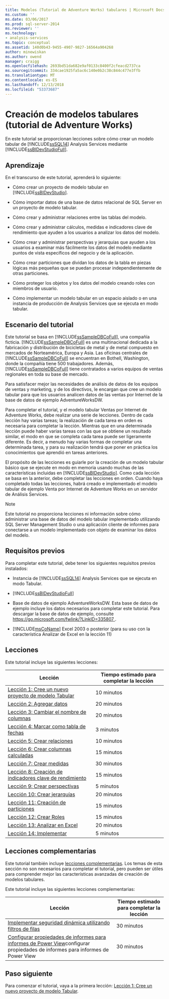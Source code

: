 ```yaml
---
title: Modelos (Tutorial de Adventure Works) tabulares | Microsoft Docs
ms.custom: ''
ms.date: 03/06/2017
ms.prod: sql-server-2014
ms.reviewer: ''
ms.technology:
- analysis-services
ms.topic: conceptual
ms.assetid: 140d0b43-9455-4907-9827-16564a904268
author: minewiskan
ms.author: owend
manager: craigg
ms.openlocfilehash: 2693bd51da682e9af0133c8400f2cfeacd2737ca
ms.sourcegitcommit: 334cae1925fa5ac6c140e0b2c38c844c477e3ffb
ms.translationtype: MT
ms.contentlocale: es-ES
ms.lasthandoff: 12/13/2018
ms.locfileid: "53373687"
---
```

# <a name="tabular-modeling-adventure-works-tutorial"></a>Creación de modelos tabulares (tutorial de Adventure Works)
  En este tutorial se proporcionan lecciones sobre cómo crear un modelo tabular de [!INCLUDE[ssSQL14](../includes/sssql14-md.md)] Analysis Services mediante [!INCLUDE[ssBIDevStudioFull](../includes/ssbidevstudiofull-md.md)].  
  
## <a name="what-you-will-learn"></a>Aprendizaje  
 En el transcurso de este tutorial, aprenderá lo siguiente:  
  
-   Cómo crear un proyecto de modelo tabular en [!INCLUDE[ssBIDevStudio](../includes/ssbidevstudio-md.md)].  
  
-   Cómo importar datos de una base de datos relacional de SQL Server en un proyecto de modelo tabular.  
  
-   Cómo crear y administrar relaciones entre las tablas del modelo.  
  
-   Cómo crear y administrar cálculos, medidas e indicadores clave de rendimiento que ayuden a los usuarios a analizar los datos del modelo.  
  
-   Cómo crear y administrar perspectivas y jerarquías que ayuden a los usuarios a examinar más fácilmente los datos del modelo mediante puntos de vista específicos del negocio y de la aplicación.  
  
-   Cómo crear particiones que dividan los datos de la tabla en piezas lógicas más pequeñas que se puedan procesar independientemente de otras particiones.  
  
-   Cómo proteger los objetos y los datos del modelo creando roles con miembros de usuario.  
  
-   Cómo implementar un modelo tabular en un espacio aislado o en una instancia de producción de Analysis Services que se ejecuta en modo tabular.  
  
## <a name="tutorial-scenario"></a>Escenario del tutorial  
 Este tutorial se basa en [!INCLUDE[ssSampleDBCoFull](../includes/sssampledbcofull-md.md)], una compañía ficticia. [!INCLUDE[ssSampleDBCoFull](../includes/sssampledbcofull-md.md)] es una multinacional dedicada a la fabricación y distribución de bicicletas de metal y de metal compuesto en mercados de Norteamérica, Europa y Asia. Las oficinas centrales de [!INCLUDE[ssSampleDBCoFull](../includes/sssampledbcofull-md.md)] se encuentran en Bothell, Washington, donde la compañía tiene 500 trabajadores. Además, [!INCLUDE[ssSampleDBCoFull](../includes/sssampledbcofull-md.md)] tiene contratados a varios equipos de ventas regionales en toda su base de mercado.  
  
 Para satisfacer mejor las necesidades de análisis de datos de los equipos de ventas y marketing, y de los directivos, le encargan que cree un modelo tabular para que los usuarios analicen datos de las ventas por Internet de la base de datos de ejemplo AdventureWorksDW.  
  
 Para completar el tutorial, y el modelo tabular Ventas por Internet de Adventure Works, debe realizar una serie de lecciones. Dentro de cada lección hay varias tareas; la realización de cada tarea en orden es necesaria para completar la lección. Mientras que en una determinada lección puede haber varias tareas con las que se obtiene un resultado similar, el modo en que se completa cada tarea puede ser ligeramente diferente. Es decir, a menudo hay varias formas de completar una determinada tarea, y para su realización tendrá que poner en práctica los conocimientos que aprendió en tareas anteriores.  
  
 El propósito de las lecciones es guiarle por la creación de un modelo tabular básico que se ejecute en modo en memoria usando muchas de las características incluidas en [!INCLUDE[ssBIDevStudio](../includes/ssbidevstudio-md.md)]. Como cada lección se basa en la anterior, debe completar las lecciones en orden. Cuando haya completado todas las lecciones, habrá creado e implementado el modelo tabular de ejemplo Venta por Internet de Adventure Works en un servidor de Análisis Services.  
  
> [!NOTE]  
>  Este tutorial no proporciona lecciones ni información sobre cómo administrar una base de datos del modelo tabular implementado utilizando SQL Server Management Studio o una aplicación cliente de informes para conectarse a un modelo implementado con objeto de examinar los datos del modelo.  
  
## <a name="prerequisites"></a>Requisitos previos  
 Para completar este tutorial, debe tener los siguientes requisitos previos instalados:  
  
-   Instancia de [!INCLUDE[ssSQL14](../includes/sssql14-md.md)] Analysis Services que se ejecuta en modo Tabular.  
  
-   [!INCLUDE[ssBIDevStudioFull](../includes/ssbidevstudiofull-md.md)]   
  
-   Base de datos de ejemplo AdventureWorksDW. Esta base de datos de ejemplo incluye los datos necesarios para completar este tutorial. Para descargar la base de datos de ejemplo, consulte [ https://go.microsoft.com/fwlink/?LinkID=335807 ](https://go.microsoft.com/fwlink/?LinkID=335807).  
  
-   [!INCLUDE[msCoName](../includes/msconame-md.md)] Excel 2003 o posterior (para su uso con la característica Analizar de Excel en la lección 11)  
  
## <a name="lessons"></a>Lecciones  
 Este tutorial incluye las siguientes lecciones:  
  
|Lección|Tiempo estimado para completar la lección|  
|------------|--------------------------------|  
|[Lección 1: Cree un nuevo proyecto de modelo Tabular](lesson-1-create-a-new-tabular-model-project.md)|10 minutos|  
|[Lección 2: Agregar datos](lesson-2-add-data.md)|20 minutos|  
|[Lección 3: Cambiar el nombre de columnas](rename-columns.md)|20 minutos|  
|[Lección 4: Marcar como tabla de fechas](lesson-3-mark-as-date-table.md)|3 minutos|  
|[Lección 5: Crear relaciones](lesson-4-create-relationships.md)|10 minutos|  
|[Lección 6: Crear columnas calculadas](lesson-5-create-calculated-columns.md)|15 minutos|  
|[Lección 7: Crear medidas](lesson-6-create-measures.md)|30 minutos|  
|[Lección 8: Creación de indicadores clave de rendimiento](lesson-7-create-key-performance-indicators.md)|15 minutos|  
|[Lección 9: Crear perspectivas](lesson-8-create-perspectives.md)|5 minutos|  
|[Lección 10: Crear jerarquías](lesson-9-create-hierarchies.md)|20 minutos|  
|[Lección 11: Creación de particiones](lesson-10-create-partitions.md)|15 minutos|  
|[Lección 12: Crear Roles](lesson-11-create-roles.md)|15 minutos|  
|[Lección 13: Analizar en Excel](lesson-12-analyze-in-excel.md)|20 minutos|  
|[Lección 14: Implementar](lesson-13-deploy.md)|5 minutos|  
  
## <a name="supplemental-lessons"></a>Lecciones complementarias  
 Este tutorial también incluye [lecciones complementarias](../tutorials/supplemental-lessons.md). Los temas de esta sección no son necesarios para completar el tutorial, pero pueden ser útiles para comprender mejor las características avanzadas de creación de modelos tabulares.  
  
 Este tutorial incluye las siguientes lecciones complementarias:  
  
|Lección|Tiempo estimado para completar la lección|  
|------------|--------------------------------|  
|[Implementar seguridad dinámica utilizando filtros de filas](../tutorials/implement-dynamic-security-by-using-row-filters.md)|30 minutos|  
|[Configurar propiedades de informes para informes de Power View](supplemental-lesson-configure-reporting-properties-for-power-view-reports.md)configurar propiedades de informes para informes de Power View|30 minutos|  
  
## <a name="next-step"></a>Paso siguiente  
 Para comenzar el tutorial, vaya a la primera lección: [Lección 1: Cree un nuevo proyecto de modelo Tabular](lesson-1-create-a-new-tabular-model-project.md).  
  
  

